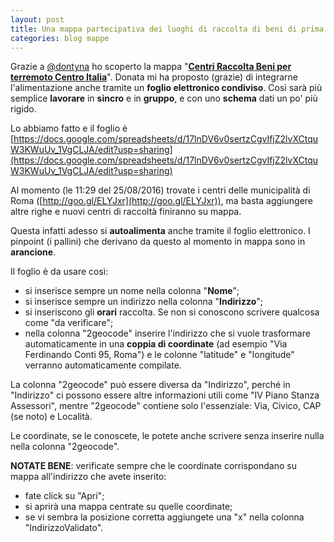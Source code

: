 ```yaml
---
layout: post
title: Una mappa partecipativa dei luoghi di raccolta di beni di prima necessità
categories: blog mappe
---
```


Grazie a [@dontyna](https://twitter.com/dontyna) ho scoperto la mappa "**[Centri Raccolta Beni per terremoto Centro Italia](http://umap.openstreetmap.fr/en/map/centri-raccolta-beni-per-terremoto-centro-italia_99556)**". Donata mi ha proposto (grazie) di integrarne l'alimentazione anche tramite un **foglio elettronico condiviso**.
Così sarà più semplice **lavorare** in **sincro** e in **gruppo**, e con uno **schema** dati un po' più rigido.

Lo abbiamo fatto e il foglio è [https://docs.google.com/spreadsheets/d/17lnDV6v0sertzCgvIfjZ2lvXCtquW3KWuUv_1VgCLJA/edit?usp=sharing](https://docs.google.com/spreadsheets/d/17lnDV6v0sertzCgvIfjZ2lvXCtquW3KWuUv_1VgCLJA/edit?usp=sharing)

Al momento (le 11:29 del 25/08/2016) trovate i centri delle municipalità di Roma ([http://goo.gl/ELYJxr](http://goo.gl/ELYJxr)), ma basta aggiungere altre righe e nuovi centri di raccoltà finiranno su mappa.

Questa infatti adesso si **autoalimenta** anche tramite il foglio elettronico. I pinpoint (i pallini) che derivano da questo al momento in mappa sono in **arancione**.

Il foglio è da usare così:

- si inserisce sempre un nome nella colonna "**Nome**";
- si inserisce sempre un indirizzo nella colonna "**Indirizzo**";
- si inseriscono gli **orari** raccolta. Se non si conoscono scrivere qualcosa come "da verificare";
- nella colonna "2geocode" inserire l'indirizzo che si vuole trasformare automaticamente in una **coppia di coordinate** (ad esempio "Via Ferdinando Conti 95, Roma") e le colonne "latitude" e "longitude" verranno automaticamente compilate.

La colonna "2geocode" può essere diversa da "Indirizzo", perché in "Indirizzo" ci possono essere altre informazioni utili come "IV Piano Stanza Assessori", mentre "2geocode" contiene solo l'essenziale: Via, Civico, CAP (se noto) e Località.

Le coordinate, se le conoscete, le potete anche scrivere senza inserire nulla nella colonna "2geocode".

**NOTATE BENE**: verificate sempre che le coordinate corrispondano su mappa all'indirizzo che avete inserito:

- fate click su "Apri";
- si aprirà una mappa centrate su quelle coordinate;
- se vi sembra la posizione corretta aggiungete una "x" nella colonna "IndirizzoValidato".
